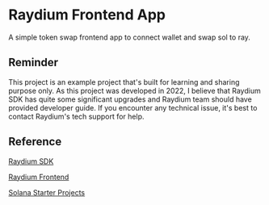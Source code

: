# Raydium Frontend App
A simple token swap frontend app to connect wallet and swap sol to ray. 

## Reminder
This project is an example project that's built for learning and sharing purpose only. As this project was developed in 2022, I believe that Raydium SDK has quite some significant upgrades and Raydium team should have provided developer guide. If you encounter any technical issue, it's best to contact Raydium's tech support for help. 

## Reference
[Raydium SDK](https://github.com/raydium-io/raydium-sdk)

[Raydium Frontend](https://github.com/raydium-io/raydium-frontend)

[Solana Starter Projects](https://solana-labs.github.io/wallet-adapter/#starter-projects)